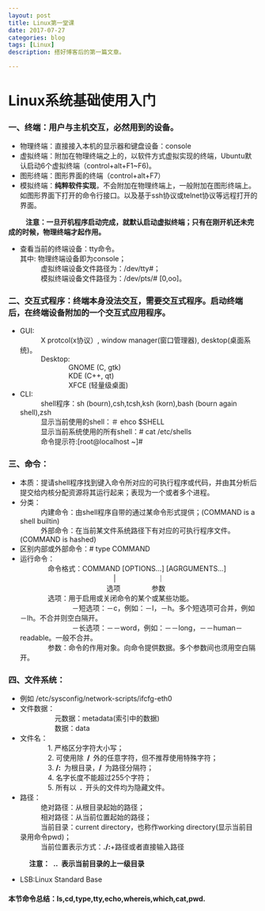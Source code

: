 ```yaml
---
layout: post
title: Linux第一堂课
date: 2017-07-27
categories: blog
tags: [Linux]
description: 搭好博客后的第一篇文章。

---
```


# Linux系统基础使用入门

### 一、终端：用户与主机交互，必然用到的设备。
- 物理终端：直接接入本机的显示器和键盘设备：console
- 虚拟终端：附加在物理终端之上的，以软件方式虚拟实现的终端，Ubuntu默认启动6个虚拟终端（control+alt+F1~F6)。
- 图形终端：图形界面的终端（control+alt+F7）
- 模拟终端：**纯粹软件实现**，不会附加在物理终端上，一般附加在图形终端上。如图形界面下打开的命令行接口。以及基于ssh协议或telnet协议等远程打开的界面。  

&emsp;&emsp;&ensp;**注意：一旦开机程序启动完成，就默认启动虚拟终端；只有在刚开机还未完成的时候，物理终端才起作用。**       

- 查看当前的终端设备：tty命令。              
其中:            物理终端设备即为console；            
&emsp;&emsp;&emsp;虚拟终端设备文件路径为：/dev/tty#；         
&emsp;&emsp;&emsp;模拟终端设备文件路径为：/dev/pts/# [0,oo]。        

### 二、交互式程序：终端本身没法交互，需要交互式程序。启动终端后，在终端设备附加的一个交互式应用程序。
- GUI:             
&emsp;&emsp;&emsp;X protcol(x协议）, window manager(窗口管理器), desktop(桌面系统)。                          
&emsp;&emsp;&emsp;Desktop:                     
&emsp;&emsp;&emsp;&emsp;&emsp;&emsp;&emsp;GNOME (C, gtk)             
&emsp;&emsp;&emsp;&emsp;&emsp;&emsp;&emsp;KDE   (C++, qt)              
&emsp;&emsp;&emsp;&emsp;&emsp;&emsp;&emsp;XFCE  (轻量级桌面)             
- CLI:             
&emsp;&emsp;&emsp;shell程序：sh (bourn),csh,tcsh,ksh (korn),bash (bourn again shell),zsh              
&emsp;&emsp;&emsp;显示当前使用的shell：＃ ehco $SHELL                
&emsp;&emsp;&emsp;显示当前系统使用的所有shell：# cat /etc/shells                    
&emsp;&emsp;&emsp;命令提示符:[root@localhost ~]#                  

### 三、命令：
- 本质：提请shell程序找到键入命令所对应的可执行程序或代码，并由其分析后提交给内核分配资源将其运行起来；表现为一个或者多个进程。
- 分类：               
&emsp;&emsp;&emsp;内建命令：由shell程序自带的通过某命令形式提供；(COMMAND is a shell builtin)               
&emsp;&emsp;&emsp;外部命令：在当前某文件系统路径下有对应的可执行程序文件。(COMMAND is hashed)                
- 区别内部或外部命令：# type COMMAND                   
- 运行命令：         
&emsp;&emsp;&emsp;&emsp;命令格式：COMMAND [OPTIONS...] [AGRGUMENTS...]            
&emsp;&emsp;&emsp;&emsp;&emsp;&emsp;&emsp;&ensp;&emsp;&emsp;&emsp;&emsp;&emsp;&emsp;|&emsp;&emsp;&emsp;&emsp;&emsp;&emsp;｜                        
&emsp;&emsp;&emsp;&emsp;&emsp;&emsp;&emsp;&ensp;&emsp;&emsp;&emsp;&emsp;&emsp;选项&emsp;&emsp;&emsp;&emsp;&ensp;参数          
&emsp;&emsp;&emsp;&emsp;选项：用于启用或关闭命令的某个或某些功能。            
&emsp;&emsp;&emsp;&emsp;&emsp;&emsp;&emsp;&ensp;－短选项：－c，例如：－l，－h。多个短选项可合并，例如－lh。不合并则空白隔开。        
&emsp;&emsp;&emsp;&emsp;&emsp;&emsp;&emsp;&ensp;－长选项：－－word，例如：－－long，－－human－readable。一般不合并。        
&emsp;&emsp;&emsp;&emsp;参数：命令的作用对象。向命令提供数据。多个参数间也须用空白隔开。

### 四、文件系统：
- 例如  /etc/sysconfig/network-scripts/ifcfg-eth0
- 文件数据：             
&emsp;&emsp;&emsp;&emsp;&emsp;元数据：metadata(索引中的数据)            
&emsp;&emsp;&emsp;&emsp;&emsp;数据：data            
- 文件名：           
&emsp;&emsp;&emsp;&emsp;1. 严格区分字符大小写；          
&emsp;&emsp;&emsp;&emsp;2. 可使用除&ensp;**/**&ensp;外的任意字符，但不推荐使用特殊字符；          
&emsp;&emsp;&emsp;&emsp;3. **/:**&ensp;为根目录，**/**&ensp;为路径分隔符；          
&emsp;&emsp;&emsp;&emsp;4. 名字长度不能超过255个字符；                   
&emsp;&emsp;&emsp;&emsp;5. 所有以&ensp;**.**&ensp;开头的文件均为隐藏文件。
- 路径：            
&emsp;&emsp;&emsp;绝对路径：从根目录起始的路径；            
&emsp;&emsp;&emsp;相对路径：从当前位置起始的路径；            
&emsp;&emsp;&emsp;当前目录：current directory，也称作working directory(显示当前目录用命令pwd)；     
&emsp;&emsp;&emsp;当前位置表示方式：**./:**+路径或者直接输入路径               

&emsp;&emsp;&emsp;**注意：&ensp;..&ensp;表示当前目录的上一级目录**        

- LSB:Linux Standard Base 


#### 本节命令总结：ls,cd,type,tty,echo,whereis,which,cat,pwd.

